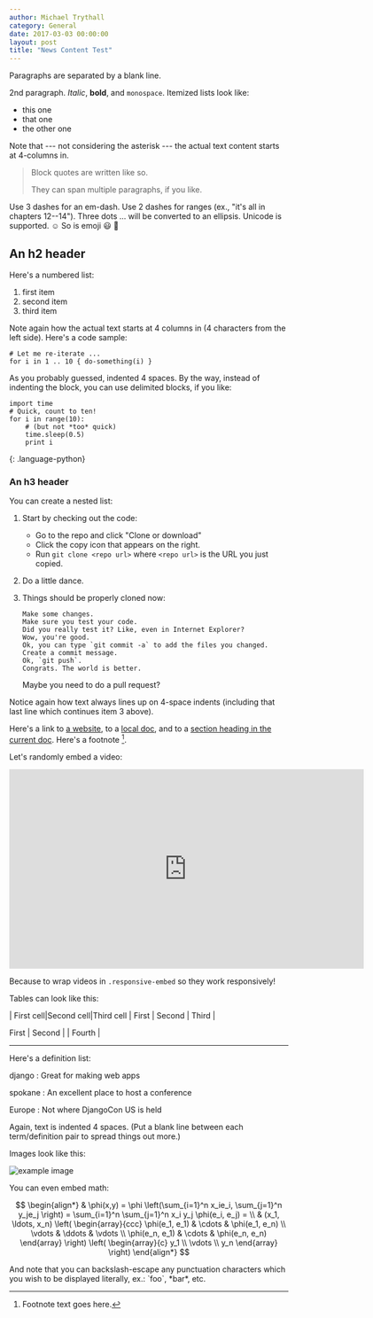 ```yaml
---
author: Michael Trythall
category: General
date: 2017-03-03 00:00:00
layout: post
title: "News Content Test"
---
```


Paragraphs are separated by a blank line.

2nd paragraph. *Italic*, **bold**, and `monospace`. Itemized lists
look like:

  * this one
  * that one
  * the other one

Note that --- not considering the asterisk --- the actual text
content starts at 4-columns in.

> Block quotes are
> written like so.
>
> They can span multiple paragraphs,
> if you like.

Use 3 dashes for an em-dash. Use 2 dashes for ranges (ex., "it's all
in chapters 12--14"). Three dots ... will be converted to an ellipsis.
Unicode is supported. ☺ So is emoji :smiley: :clap:


An h2 header
------------

Here's a numbered list:

 1. first item
 2. second item
 3. third item

Note again how the actual text starts at 4 columns in (4 characters
from the left side). Here's a code sample:

    # Let me re-iterate ...
    for i in 1 .. 10 { do-something(i) }

As you probably guessed, indented 4 spaces. By the way, instead of
indenting the block, you can use delimited blocks, if you like:

~~~
import time
# Quick, count to ten!
for i in range(10):
    # (but not *too* quick)
    time.sleep(0.5)
    print i
~~~
{: .language-python}


### An h3 header ###

You can create a nested list:

 1. Start by checking out the code:

      * Go to the repo and click "Clone or download"
      * Click the copy icon that appears on the right.
      * Run `git clone <repo url>` where `<repo url>` is the URL you just copied.

 2. Do a little dance.

 3. Things should be properly cloned now:

        Make some changes.
        Make sure you test your code.
        Did you really test it? Like, even in Internet Explorer?
        Wow, you're good.
        Ok, you can type `git commit -a` to add the files you changed.
        Create a commit message.
        Ok, `git push`.
        Congrats. The world is better.

    Maybe you need to do a pull request?

Notice again how text always lines up on 4-space indents (including
that last line which continues item 3 above).

Here's a link to [a website](http://foo.bar), to a [local
doc](local-doc.html), and to a [section heading in the current
doc](#an-h2-header). Here's a footnote [^1].

[^1]: Footnote text goes here.

Let's randomly embed a video:

<div class="responsive-embed widescreen">
<iframe width="640" height="360" src="https://www.youtube.com/embed/Hm3JodBR-vs" frameborder="0" allowfullscreen></iframe>
</div>

Because to wrap videos in `.responsive-embed` so they work responsively!


Tables can look like this:

| First cell|Second cell|Third cell
| First | Second | Third |

First | Second | | Fourth |

***

Here's a definition list:

django
  : Great for making web apps

spokane
  : An excellent place to host a conference

Europe
  : Not where DjangoCon US is held

Again, text is indented 4 spaces. (Put a blank line between each
term/definition pair to spread things out more.)

Images look like this:

![example image](https://placem.at/people?w=600&h=600 "A super image")

You can even embed math:

$$
\begin{align*}
  & \phi(x,y) = \phi \left(\sum_{i=1}^n x_ie_i, \sum_{j=1}^n y_je_j \right)
  = \sum_{i=1}^n \sum_{j=1}^n x_i y_j \phi(e_i, e_j) = \\
  & (x_1, \ldots, x_n) \left( \begin{array}{ccc}
      \phi(e_1, e_1) & \cdots & \phi(e_1, e_n) \\
      \vdots & \ddots & \vdots \\
      \phi(e_n, e_1) & \cdots & \phi(e_n, e_n)
    \end{array} \right)
  \left( \begin{array}{c}
      y_1 \\
      \vdots \\
      y_n
    \end{array} \right)
\end{align*}
$$

And note that you can backslash-escape any punctuation characters
which you wish to be displayed literally, ex.: \`foo\`, \*bar\*, etc.
